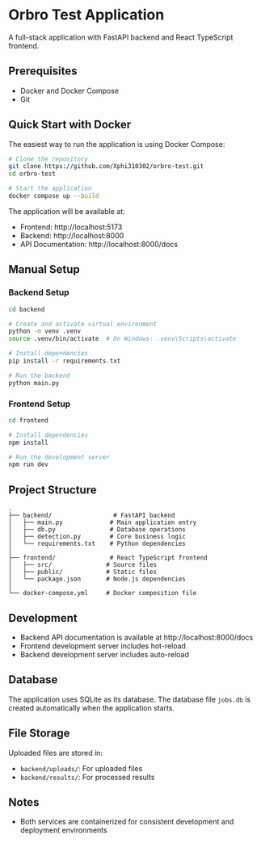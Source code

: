 # Orbro Test Application

A full-stack application with FastAPI backend and React TypeScript frontend.

## Prerequisites

- Docker and Docker Compose
- Git

## Quick Start with Docker

The easiest way to run the application is using Docker Compose:

```bash
# Clone the repository
git clone https://github.com/Xphi310302/orbro-test.git
cd orbro-test

# Start the application
docker compose up --build
```

The application will be available at:
- Frontend: http://localhost:5173
- Backend: http://localhost:8000
- API Documentation: http://localhost:8000/docs

## Manual Setup

### Backend Setup

```bash
cd backend

# Create and activate virtual environment
python -m venv .venv
source .venv/bin/activate  # On Windows: .venv\Scripts\activate

# Install dependencies
pip install -r requirements.txt

# Run the backend
python main.py
```

### Frontend Setup

```bash
cd frontend

# Install dependencies
npm install

# Run the development server
npm run dev
```

## Project Structure

```
.
├── backend/                 # FastAPI backend
│   ├── main.py             # Main application entry
│   ├── db.py               # Database operations
│   ├── detection.py        # Core business logic
│   └── requirements.txt    # Python dependencies
│
├── frontend/               # React TypeScript frontend
│   ├── src/               # Source files
│   ├── public/            # Static files
│   └── package.json       # Node.js dependencies
│
└── docker-compose.yml     # Docker composition file
```

## Development

- Backend API documentation is available at http://localhost:8000/docs
- Frontend development server includes hot-reload
- Backend development server includes auto-reload

## Database

The application uses SQLite as its database. The database file `jobs.db` is created automatically when the application starts.

## File Storage

Uploaded files are stored in:
- `backend/uploads/`: For uploaded files
- `backend/results/`: For processed results

## Notes
- Both services are containerized for consistent development and deployment environments